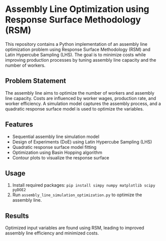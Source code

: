 # Assembly Line Optimization using Response Surface Methodology (RSM)

This repository contains a Python implementation of an assembly line optimization problem using Response Surface Methodology (RSM) and Latin Hypercube Sampling (LHS). The goal is to minimize costs while improving production processes by tuning assembly line capacity and the number of workers.

## Problem Statement

The assembly line aims to optimize the number of workers and assembly line capacity. Costs are influenced by worker wages, production rate, and worker efficiency. A simulation model captures the assembly process, and a quadratic response surface model is used to optimize the variables.

## Features

- Sequential assembly line simulation model
- Design of Experiments (DoE) using Latin Hypercube Sampling (LHS)
- Quadratic response surface model fitting
- Optimization using Basin Hopping algorithm
- Contour plots to visualize the response surface

## Usage

1. Install required packages: `pip install simpy numpy matplotlib scipy pyDOE2`
2. Run `assembly_line_simulation_optimization.py` to optimize the assembly line.

## Results

Optimized input variables are found using RSM, leading to improved assembly line efficiency and minimized costs.
